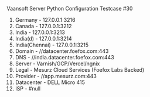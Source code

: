 Vaansoft Server Python Configuration Testcase #30


1. Germany - 127.0.0.1:3216
2. Canada - 127.0.0.1:3212
3. India - 127.0.0.1:3213
4. India(d) - 127.0.0.1:3214
5. India(Chennai) - 127.0.0.1:3215
6. Domain - //datacenter.foefox.com:443
7. DNS - //india.datacenter.foefox.com:443
8. Server - Varnish/GCP/Vercel/ngnix
9. Legal - Mesurz Cloud Services (Foefox Labs Backed)
10. Provider - //app.mesurz.com:443
11. Datacenter - DELL Micro 415
12. ISP - #null

